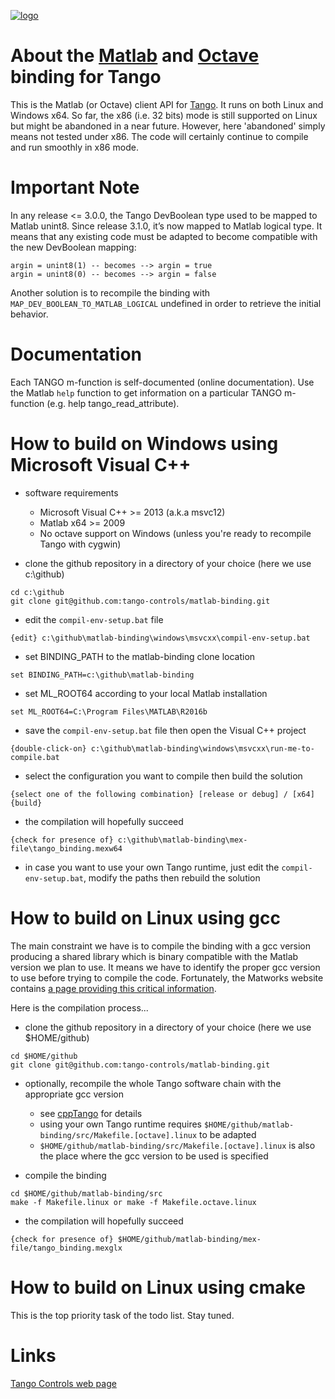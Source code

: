 [![logo](http://www.tango-controls.org/static/tango/img/logo_tangocontrols.png)](http://www.tango-controls.org)

# About the [Matlab](http://www.mathworks.com) and [Octave](https://www.gnu.org/software/octave/) binding for Tango

This is the Matlab (or Octave) client API for [Tango](http://tango-controls.org). 
It runs on both Linux and Windows x64. So far, the x86 (i.e. 32 bits) mode is still supported on Linux but might be abandoned in a near future. However, here 'abandoned' simply means not tested under x86. The code will certainly continue to compile and run smoothly in x86 mode.

# Important Note
In any release <= 3.0.0, the Tango DevBoolean type used to be mapped to Matlab unint8. Since release 3.1.0, it’s now mapped to Matlab logical type. It means that any existing code must be adapted to become compatible with the new DevBoolean mapping:

```
argin = unint8(1) -- becomes --> argin = true
argin = unint8(0) -- becomes --> argin = false
```

Another solution is to recompile the binding with `MAP_DEV_BOOLEAN_TO_MATLAB_LOGICAL` undefined in order to retrieve the initial behavior. 

# Documentation

Each TANGO m-function is self-documented (online documentation). 
Use the Matlab `help` function to get information on a particular TANGO m-function (e.g. help tango_read_attribute). 

# How to build on Windows using Microsoft Visual C++ 
- software requirements 
  * Microsoft Visual C++ >= 2013 (a.k.a msvc12) 
  * Matlab x64 >= 2009  
  * No octave support on Windows (unless you're ready to recompile Tango with cygwin)

- clone the github repository in a directory of your choice (here we use c:\github)
```
cd c:\github 
git clone git@github.com:tango-controls/matlab-binding.git
```

- edit the `compil-env-setup.bat` file
```
{edit} c:\github\matlab-binding\windows\msvcxx\compil-env-setup.bat
```

- set BINDING_PATH to the matlab-binding clone location  
```
set BINDING_PATH=c:\github\matlab-binding 
```

- set ML_ROOT64 according to your local Matlab installation
```
set ML_ROOT64=C:\Program Files\MATLAB\R2016b
```

- save the `compil-env-setup.bat` file then open the Visual C++ project
```
{double-click-on} c:\github\matlab-binding\windows\msvcxx\run-me-to-compile.bat
```

- select the configuration you want to compile then build the solution
```
{select one of the following combination} [release or debug] / [x64]
{build}
```

- the compilation will hopefully succeed
```
{check for presence of} c:\github\matlab-binding\mex-file\tango_binding.mexw64
```
- in case you want to use your own Tango runtime, just edit the `compil-env-setup.bat`, modify the paths then rebuild the solution

# How to build on Linux using gcc 
The main constraint we have is to compile the binding with a gcc version producing a shared library which is binary compatible with the Matlab version we plan to use. It means we have to identify the proper gcc version to use before trying to compile the code. Fortunately, the Matworks website contains [a page providing this critical information](https://fr.mathworks.com/support/sysreq/previous_releases.html). 

Here is the compilation process...
 
- clone the github repository in a directory of your choice (here we use $HOME/github)
```
cd $HOME/github
git clone git@github.com:tango-controls/matlab-binding.git
```

- optionally, recompile the whole Tango software chain with the appropriate gcc version
  * see [cppTango](https://github.com/tango-controls/cppTango) for details
  * using your own Tango runtime requires `$HOME/github/matlab-binding/src/Makefile.[octave].linux` to be adapted 
  * `$HOME/github/matlab-binding/src/Makefile.[octave].linux` is also the place where the gcc version to be used is specified
  
- compile the binding 
```
cd $HOME/github/matlab-binding/src
make -f Makefile.linux or make -f Makefile.octave.linux
```

- the compilation will hopefully succeed
```
{check for presence of} $HOME/github/matlab-binding/mex-file/tango_binding.mexglx
```

# How to build on Linux using cmake

This is the top priority task of the todo list. Stay tuned.

# Links

[Tango Controls web page](http://tango-controls.org)
